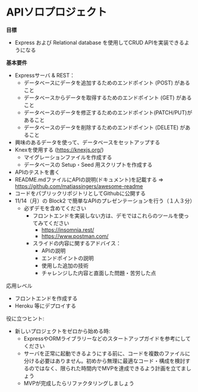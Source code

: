 # APIソロプロジェクト

**目標**

- Express および Relational database を使用してCRUD APIを実装できるようになる


**基本要件**
- Expressサーバ & REST：
    - データベースにデータを追加するためのエンドポイント (POST) があること
    - データベースからデータを取得するためのエンドポイント (GET) があること
    - データベースのデータを修正するためのエンドポイント(PATCH/PUT)があること
    - データベースのデータを削除するためのエンドポイント (DELETE) があること
- 興味のあるデータを使って、データベースをセットアップする
- Knexを使用する (https://knexjs.org/)
    - マイグレーションファイルを作成する
    - データベースの Setup・Seed 用スクリプトを作成する
- APIのテストを書く
- README.mdファイルにAPIの説明(ドキュメント)を記載する => https://github.com/matiassingers/awesome-readme
- コードをパブリックリポジトリとしてGithubに公開する
- 11/14（月）の Block2 で簡単なAPIのプレゼンテーションを行う（１人３分）
    - 必ずデモを含めてください
        - フロントエンドを実装しない方は、デモではこれらのツールを使ってみてください
            - https://insomnia.rest/
            - https://www.postman.com/
        - スライドの内容に関するアドバイス：
            - APIの説明
            - エンドポイントの説明
            - 使用した追加の技術
            - チャレンジした内容と直面した問題・苦労した点


応用レベル

- フロントエンドを作成する
- Heroku 等にデプロイする

役に立つヒント:

- 新しいプロジェクトをゼロから始める時:
    - ExpressやORMライブラリーなどのスタートアップガイドを参考にしてください
    - サーバを正常に起動できるようにする前に、コードを複数のファイルに分ける必要はありません。初めから無理に最適なコード・構成を検討するのではなく、限られた時間内でMVPを達成できるよう計画を立てましょう
    - MVPが完成したらリファクタリングしましょう